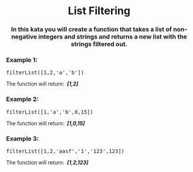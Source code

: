 <div align = "center">

# List Filtering

</div>

<div align = "center">

<h3>In this kata you will create a function that takes a list of non-negative integers and strings and returns a new list with the strings filtered out.</h3>

</div>

<h3>Example 1:</h3>

<pre>filterList([1,2,'a','b'])</pre>

<p>The function will return: &nbsp;<strong><em>[1,2]</em></strong></p>

<h3>Example 2:</h3>

<pre>filterList([1,'a','b',0,15])</pre>

<p>The function will return: &nbsp;<strong><em>[1,0,15]</em></strong></p>

<h3>Example 3:</h3>

<pre>filterList([1,2,'aasf','1','123',123])</pre>

<p>The function will return: &nbsp;<strong><em>[1,2,123]</em></strong></p>
